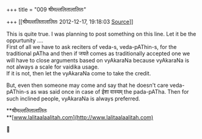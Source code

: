 +++
title = "009 श्रीमल्ललितालालितः"

+++
[[श्रीमल्ललितालालितः	2012-12-17, 19:18:03 [Source](https://groups.google.com/g/bvparishat/c/aND6eGEixaM)]]



This is quite true. I was planning to post something on this line. Let it be the oppurtunity ....  
First of all we have to ask reciters of veda-s, veda-pAThin-s, for the traditional pATha and then if जयते comes as traditionally accepted one we will have to close arguments based on vyAkaraNa because vyAkaraNa is not always a scale for vaidika usage.  
If it is not, then let the vyAkaraNa come to take the credit.  
  
But, even then someone may come and say that he doesn't care veda-pAThin-s as was said once in case of ईशा वास्यम् the pada-pATha. Then for such inclined people, vyAkaraNa is always preferred.  
  
  

**श्रीमल्ललितालालितः  
**[www.lalitaalaalitah.com](http://www.lalitaalaalitah.com)




